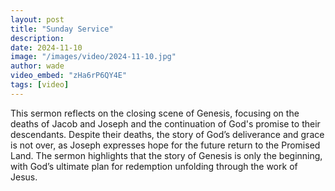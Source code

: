 ```yaml
---
layout: post
title: "Sunday Service"
description: 
date: 2024-11-10
image: "/images/video/2024-11-10.jpg"
author: wade
video_embed: "zHa6rP6QY4E"
tags: [video]
---
```


This sermon reflects on the closing scene of Genesis, focusing on the deaths of Jacob and Joseph and the continuation of God's promise to their descendants. Despite their deaths, the story of God’s deliverance and grace is not over, as Joseph expresses hope for the future return to the Promised Land. The sermon highlights that the story of Genesis is only the beginning, with God’s ultimate plan for redemption unfolding through the work of Jesus.
